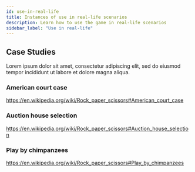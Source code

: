 ```yaml
---
id: use-in-real-life
title: Instances of use in real-life scenarios
description: Learn how to use the game in real-life scenarios
sidebar_label: "Use in real-life"
---
```


## Case Studies

Lorem ipsum dolor sit amet, consectetur adipiscing elit, sed do eiusmod tempor incididunt ut labore et dolore magna aliqua.

### American court case

https://en.wikipedia.org/wiki/Rock_paper_scissors#American_court_case

### Auction house selection

https://en.wikipedia.org/wiki/Rock_paper_scissors#Auction_house_selection

### Play by chimpanzees

https://en.wikipedia.org/wiki/Rock_paper_scissors#Play_by_chimpanzees

